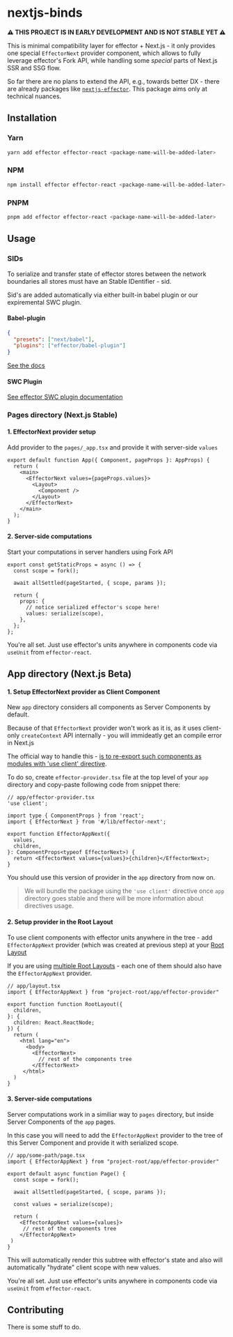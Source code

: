 # nextjs-binds


**⚠️ THIS PROJECT IS IN EARLY DEVELOPMENT AND IS NOT STABLE YET ⚠️**

This is minimal compatibility layer for effector + Next.js - it only provides one special `EffectorNext` provider component, which allows to fully leverage effector's Fork API, while handling some *special* parts of Next.js SSR and SSG flow.

So far there are no plans to extend the API, e.g., towards better DX - there are already packages like [`nextjs-effector`](https://github.com/risenforces/nextjs-effector).
This package aims only at technical nuances.

## Installation

### Yarn

```bash
yarn add effector effector-react <package-name-will-be-added-later>
```

### NPM

```bash
npm install effector effector-react <package-name-will-be-added-later>
```

### PNPM

```bash
pnpm add effector effector-react <package-name-will-be-added-later>
```

## Usage

### SIDs

To serialize and transfer state of effector stores between the network boundaries all stores must have an Stable IDentifier - sid.

Sid's are added automatically via either built-in babel plugin or our expiremental SWC plugin.

#### Babel-plugin

```json
{
  "presets": ["next/babel"],
  "plugins": ["effector/babel-plugin"]
}
```

[See the docs](https://effector.dev/docs/api/effector/babel-plugin/#usage)

#### SWC Plugin

[See effector SWC plugin documentation](https://github.com/effector/swc-plugin)

### Pages directory (Next.js Stable)

#### 1. EffectorNext provider setup

Add provider to the `pages/_app.tsx` and provide it with server-side `values`

```tsx
export default function App({ Component, pageProps }: AppProps) {
  return (
    <main>
      <EffectorNext values={pageProps.values}>
        <Layout>
          <Component />
        </Layout>
      </EffectorNext>
    </main>
  );
}
```

#### 2. Server-side computations

Start your computations in server handlers using Fork API

```tsx
export const getStaticProps = async () => {
  const scope = fork();

  await allSettled(pageStarted, { scope, params });

  return {
    props: {
      // notice serialized effector's scope here!
      values: serialize(scope),
    },
  };
};
```

You're all set. Just use effector's units anywhere in components code via `useUnit` from `effector-react`.

## App directory (Next.js Beta)


#### 1. Setup EffectorNext provider as Client Component

New `app` directory considers all components as Server Components by default.

Because of that `EffectorNext` provider won't work as it is, as it uses client-only `createContext` API internally - you will immideatly get an compile error in Next.js

The official way to handle this - [is to re-export such components as modules with 'use client' directive](https://beta.nextjs.org/docs/rendering/server-and-client-components#third-party-packages).

To do so, create `effector-provider.tsx` file at the top level of your `app` directory and copy-paste following code from snippet there:

```tsx
// app/effector-provider.tsx
'use client';

import type { ComponentProps } from 'react';
import { EffectorNext } from '#/lib/effector-next';

export function EffectorAppNext({
  values,
  children,
}: ComponentProps<typeof EffectorNext>) {
  return <EffectorNext values={values}>{children}</EffectorNext>;
}

```

You should use this version of provider in the `app` directory from now on.

> We will bundle the package using the `'use client'` directive once `app` directory goes stable and there will be more information about directives usage.

#### 2. Setup provider in the Root Layout

To use client components with effector units anywhere in the tree - add `EffectorAppNext` provider (which was created at previous step) at your [Root Layout](https://beta.nextjs.org/docs/routing/pages-and-layouts#root-layout-required)

If you are using [multiple Root Layouts](https://beta.nextjs.org/docs/routing/defining-routes#example-creating-multiple-root-layouts) - each one of them should also have the `EffectorAppNext` provider.

```tsx
// app/layout.tsx
import { EffectorAppNext } from "project-root/app/effector-provider"

export function function RootLayout({
  children,
}: {
  children: React.ReactNode;
}) {
  return (
    <html lang="en">
      <body>
        <EffectorNext>
          // rest of the components tree
        </EffectorNext>
     </html>
  )
}
```

#### 3. Server-side computations

Server computations work in a similiar way to `pages` directory, but inside Server Components of the `app` pages.

In this case you will need to add the `EffectorAppNext` provider to the tree of this Server Component and provide it with serialized scope.

```tsx
// app/some-path/page.tsx
import { EffectorAppNext } from "project-root/app/effector-provider"

export default async function Page() {
  const scope = fork();

  await allSettled(pageStarted, { scope, params });

  const values = serialize(scope);

  return (
    <EffectorAppNext values={values}>
     // rest of the components tree
    </EffectorAppNext>
 )
}
```
This will automatically render this subtree with effector's state and also will automatically "hydrate" client scope with new values.

You're all set. Just use effector's units anywhere in components code via `useUnit` from `effector-react`.

## Contributing

There is some stuff to do.
